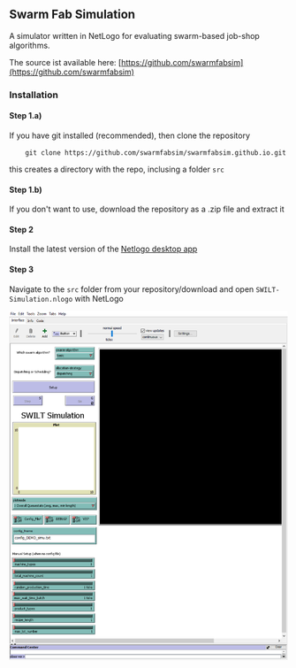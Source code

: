## Swarm Fab Simulation

A simulator written in NetLogo for evaluating swarm-based job-shop algorithms. 

The source ist available here: [https://github.com/swarmfabsim](https://github.com/swarmfabsim)

### Installation

#### Step 1.a)

If you have git installed (recommended), then clone the repository

        git clone https://github.com/swarmfabsim/swarmfabsim.github.io.git
        
this creates a directory with the repo, inclusing a folder `src`

#### Step 1.b)

If you don't want to use, download the repository as a .zip file and extract it

#### Step 2

Install the latest version of the [Netlogo desktop app](http://www.netlogoweb.org/)

#### Step 3

Navigate to the `src` folder from your repository/download and open `SWILT-Simulation.nlogo` with NetLogo

![Screenshot of Swarmfabsim after startup](/pics/screenshot_startup.png?raw=true "Swarmfabsim GUI")


